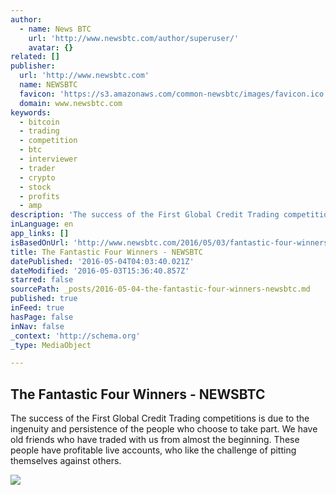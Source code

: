 ```yaml
---
author:
  - name: News BTC
    url: 'http://www.newsbtc.com/author/superuser/'
    avatar: {}
related: []
publisher:
  url: 'http://www.newsbtc.com'
  name: NEWSBTC
  favicon: 'https://s3.amazonaws.com/common-newsbtc/images/favicon.ico'
  domain: www.newsbtc.com
keywords:
  - bitcoin
  - trading
  - competition
  - btc
  - interviewer
  - trader
  - crypto
  - stock
  - profits
  - amp
description: 'The success of the First Global Credit Trading competitions is due to the ingenuity and persistence of the people who choose to take part. We have old friends who have traded with us from almost the beginning. These people have profitable live accounts, who like the challenge of pitting themselves against others.'
inLanguage: en
app_links: []
isBasedOnUrl: 'http://www.newsbtc.com/2016/05/03/fantastic-four-winners/'
title: The Fantastic Four Winners - NEWSBTC
datePublished: '2016-05-04T04:03:40.021Z'
dateModified: '2016-05-03T15:36:40.857Z'
starred: false
sourcePath: _posts/2016-05-04-the-fantastic-four-winners-newsbtc.md
published: true
inFeed: true
hasPage: false
inNav: false
_context: 'http://schema.org'
_type: MediaObject

---
```

<article style=""><h1>The Fantastic Four Winners - NEWSBTC</h1><p>The success of the First Global Credit Trading competitions is due to the ingenuity and persistence of the people who choose to take part. We have old friends who have traded with us from almost the beginning. These people have profitable live accounts, who like the challenge of pitting themselves against others.</p><img src="http://s3.amazonaws.com/main-newsbtc-images/2016/05/03162932/winner-header.jpg" /></article>